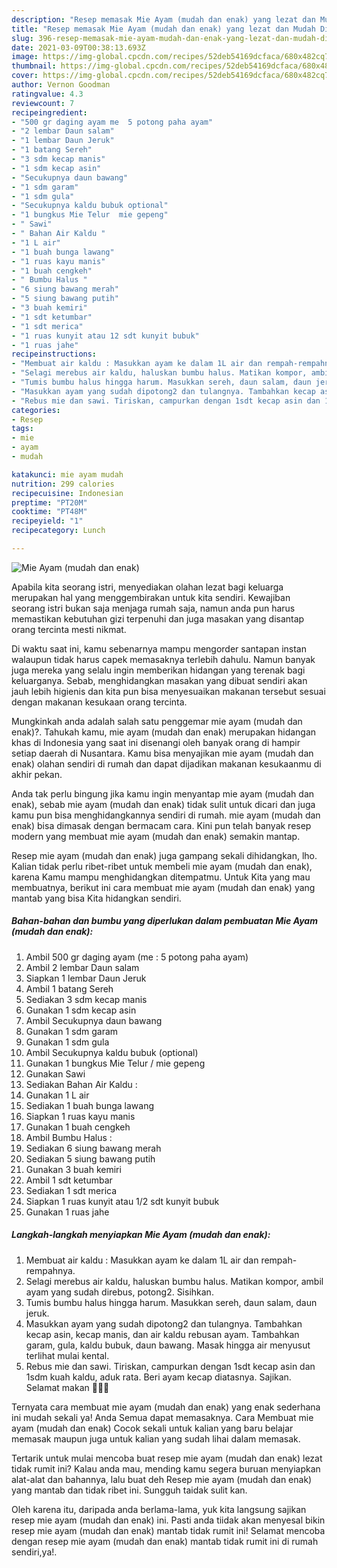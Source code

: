 ```yaml
---
description: "Resep memasak Mie Ayam (mudah dan enak) yang lezat dan Mudah Dibuat"
title: "Resep memasak Mie Ayam (mudah dan enak) yang lezat dan Mudah Dibuat"
slug: 396-resep-memasak-mie-ayam-mudah-dan-enak-yang-lezat-dan-mudah-dibuat
date: 2021-03-09T00:38:13.693Z
image: https://img-global.cpcdn.com/recipes/52deb54169dcfaca/680x482cq70/mie-ayam-mudah-dan-enak-foto-resep-utama.jpg
thumbnail: https://img-global.cpcdn.com/recipes/52deb54169dcfaca/680x482cq70/mie-ayam-mudah-dan-enak-foto-resep-utama.jpg
cover: https://img-global.cpcdn.com/recipes/52deb54169dcfaca/680x482cq70/mie-ayam-mudah-dan-enak-foto-resep-utama.jpg
author: Vernon Goodman
ratingvalue: 4.3
reviewcount: 7
recipeingredient:
- "500 gr daging ayam me  5 potong paha ayam"
- "2 lembar Daun salam"
- "1 lembar Daun Jeruk"
- "1 batang Sereh"
- "3 sdm kecap manis"
- "1 sdm kecap asin"
- "Secukupnya daun bawang"
- "1 sdm garam"
- "1 sdm gula"
- "Secukupnya kaldu bubuk optional"
- "1 bungkus Mie Telur  mie gepeng"
- " Sawi"
- " Bahan Air Kaldu "
- "1 L air"
- "1 buah bunga lawang"
- "1 ruas kayu manis"
- "1 buah cengkeh"
- " Bumbu Halus "
- "6 siung bawang merah"
- "5 siung bawang putih"
- "3 buah kemiri"
- "1 sdt ketumbar"
- "1 sdt merica"
- "1 ruas kunyit atau 12 sdt kunyit bubuk"
- "1 ruas jahe"
recipeinstructions:
- "Membuat air kaldu : Masukkan ayam ke dalam 1L air dan rempah-rempahnya."
- "Selagi merebus air kaldu, haluskan bumbu halus. Matikan kompor, ambil ayam yang sudah direbus, potong2. Sisihkan."
- "Tumis bumbu halus hingga harum. Masukkan sereh, daun salam, daun jeruk."
- "Masukkan ayam yang sudah dipotong2 dan tulangnya. Tambahkan kecap asin, kecap manis, dan air kaldu rebusan ayam. Tambahkan garam, gula, kaldu bubuk, daun bawang. Masak hingga air menyusut terlihat mulai kental."
- "Rebus mie dan sawi. Tiriskan, campurkan dengan 1sdt kecap asin dan 1sdm kuah kaldu, aduk rata. Beri ayam kecap diatasnya. Sajikan. Selamat makan 🥰👩‍🍳"
categories:
- Resep
tags:
- mie
- ayam
- mudah

katakunci: mie ayam mudah 
nutrition: 299 calories
recipecuisine: Indonesian
preptime: "PT20M"
cooktime: "PT48M"
recipeyield: "1"
recipecategory: Lunch

---
```



![Mie Ayam (mudah dan enak)](https://img-global.cpcdn.com/recipes/52deb54169dcfaca/680x482cq70/mie-ayam-mudah-dan-enak-foto-resep-utama.jpg)

Apabila kita seorang istri, menyediakan olahan lezat bagi keluarga merupakan hal yang menggembirakan untuk kita sendiri. Kewajiban seorang istri bukan saja menjaga rumah saja, namun anda pun harus memastikan kebutuhan gizi terpenuhi dan juga masakan yang disantap orang tercinta mesti nikmat.

Di waktu  saat ini, kamu sebenarnya mampu mengorder santapan instan walaupun tidak harus capek memasaknya terlebih dahulu. Namun banyak juga mereka yang selalu ingin memberikan hidangan yang terenak bagi keluarganya. Sebab, menghidangkan masakan yang dibuat sendiri akan jauh lebih higienis dan kita pun bisa menyesuaikan makanan tersebut sesuai dengan makanan kesukaan orang tercinta. 



Mungkinkah anda adalah salah satu penggemar mie ayam (mudah dan enak)?. Tahukah kamu, mie ayam (mudah dan enak) merupakan hidangan khas di Indonesia yang saat ini disenangi oleh banyak orang di hampir setiap daerah di Nusantara. Kamu bisa menyajikan mie ayam (mudah dan enak) olahan sendiri di rumah dan dapat dijadikan makanan kesukaanmu di akhir pekan.

Anda tak perlu bingung jika kamu ingin menyantap mie ayam (mudah dan enak), sebab mie ayam (mudah dan enak) tidak sulit untuk dicari dan juga kamu pun bisa menghidangkannya sendiri di rumah. mie ayam (mudah dan enak) bisa dimasak dengan bermacam cara. Kini pun telah banyak resep modern yang membuat mie ayam (mudah dan enak) semakin mantap.

Resep mie ayam (mudah dan enak) juga gampang sekali dihidangkan, lho. Kalian tidak perlu ribet-ribet untuk membeli mie ayam (mudah dan enak), karena Kamu mampu menghidangkan ditempatmu. Untuk Kita yang mau membuatnya, berikut ini cara membuat mie ayam (mudah dan enak) yang mantab yang bisa Kita hidangkan sendiri.

<!--inarticleads1-->

##### Bahan-bahan dan bumbu yang diperlukan dalam pembuatan Mie Ayam (mudah dan enak):

1. Ambil 500 gr daging ayam (me : 5 potong paha ayam)
1. Ambil 2 lembar Daun salam
1. Siapkan 1 lembar Daun Jeruk
1. Ambil 1 batang Sereh
1. Sediakan 3 sdm kecap manis
1. Gunakan 1 sdm kecap asin
1. Ambil Secukupnya daun bawang
1. Gunakan 1 sdm garam
1. Gunakan 1 sdm gula
1. Ambil Secukupnya kaldu bubuk (optional)
1. Gunakan 1 bungkus Mie Telur / mie gepeng
1. Gunakan  Sawi
1. Sediakan  Bahan Air Kaldu :
1. Gunakan 1 L air
1. Sediakan 1 buah bunga lawang
1. Siapkan 1 ruas kayu manis
1. Gunakan 1 buah cengkeh
1. Ambil  Bumbu Halus :
1. Sediakan 6 siung bawang merah
1. Sediakan 5 siung bawang putih
1. Gunakan 3 buah kemiri
1. Ambil 1 sdt ketumbar
1. Sediakan 1 sdt merica
1. Siapkan 1 ruas kunyit atau 1/2 sdt kunyit bubuk
1. Gunakan 1 ruas jahe




<!--inarticleads2-->

##### Langkah-langkah menyiapkan Mie Ayam (mudah dan enak):

1. Membuat air kaldu : Masukkan ayam ke dalam 1L air dan rempah-rempahnya.
1. Selagi merebus air kaldu, haluskan bumbu halus. Matikan kompor, ambil ayam yang sudah direbus, potong2. Sisihkan.
1. Tumis bumbu halus hingga harum. Masukkan sereh, daun salam, daun jeruk.
1. Masukkan ayam yang sudah dipotong2 dan tulangnya. Tambahkan kecap asin, kecap manis, dan air kaldu rebusan ayam. Tambahkan garam, gula, kaldu bubuk, daun bawang. Masak hingga air menyusut terlihat mulai kental.
1. Rebus mie dan sawi. Tiriskan, campurkan dengan 1sdt kecap asin dan 1sdm kuah kaldu, aduk rata. Beri ayam kecap diatasnya. Sajikan. Selamat makan 🥰👩‍🍳




Ternyata cara membuat mie ayam (mudah dan enak) yang enak sederhana ini mudah sekali ya! Anda Semua dapat memasaknya. Cara Membuat mie ayam (mudah dan enak) Cocok sekali untuk kalian yang baru belajar memasak maupun juga untuk kalian yang sudah lihai dalam memasak.

Tertarik untuk mulai mencoba buat resep mie ayam (mudah dan enak) lezat tidak rumit ini? Kalau anda mau, mending kamu segera buruan menyiapkan alat-alat dan bahannya, lalu buat deh Resep mie ayam (mudah dan enak) yang mantab dan tidak ribet ini. Sungguh taidak sulit kan. 

Oleh karena itu, daripada anda berlama-lama, yuk kita langsung sajikan resep mie ayam (mudah dan enak) ini. Pasti anda tiidak akan menyesal bikin resep mie ayam (mudah dan enak) mantab tidak rumit ini! Selamat mencoba dengan resep mie ayam (mudah dan enak) mantab tidak rumit ini di rumah sendiri,ya!.

